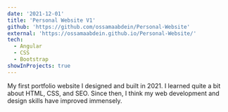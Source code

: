 ```yaml
---
date: '2021-12-01'
title: 'Personal Website V1'
github: 'https://github.com/ossamaabdein/Personal-Website'
external: 'https://ossamaabdein.github.io/Personal-Website/'
tech:
  - Angular
  - CSS
  - Bootstrap
showInProjects: true
---
```


My first portfolio website I designed and built in 2021. I learned quite a bit about HTML, CSS, and SEO. Since then, I think my web development and design skills have improved immensely.
